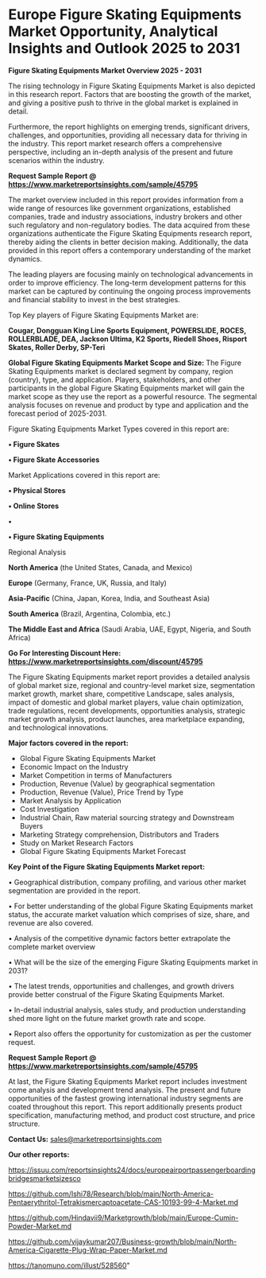 # Europe Figure Skating Equipments Market Opportunity, Analytical Insights and Outlook 2025 to 2031

<Strong> Figure Skating Equipments Market Overview 2025 - 2031</strong>

The rising technology in Figure Skating Equipments Market is also depicted in this research report. Factors that are boosting the growth of the market, and giving a positive push to thrive in the global market is explained in detail.

Furthermore, the report highlights on emerging trends, significant drivers, challenges, and opportunities, providing all necessary data for thriving in the industry. This report market research offers a comprehensive perspective, including an in-depth analysis of the present and future scenarios within the industry.

<strong>Request Sample Report @ <a href=https://www.marketreportsinsights.com/sample/45795>https://www.marketreportsinsights.com/sample/45795</a></strong>

The market overview included in this report provides information from a wide range of resources like government organizations, established companies, trade and industry associations, industry brokers and other such regulatory and non-regulatory bodies. The data acquired from these organizations authenticate the Figure Skating Equipments research report, thereby aiding the clients in better decision making. Additionally, the data provided in this report offers a contemporary understanding of the market dynamics.

The leading players are focusing mainly on technological advancements in order to improve efficiency. The long-term development patterns for this market can be captured by continuing the ongoing process improvements and financial stability to invest in the best strategies.

Top Key players of Figure Skating Equipments Market are:

<strong>Cougar, Dongguan King Line Sports Equipment, POWERSLIDE, ROCES, ROLLERBLADE, DEA, Jackson Ultima, K2 Sports, Riedell Shoes, Risport Skates, Roller Derby, SP-Teri</strong>

<strong><b>Global Figure Skating Equipments Market Scope and Size:</b></strong>
The Figure Skating Equipments market is declared segment by company, region (country), type, and application. Players, stakeholders, and other participants in the global Figure Skating Equipments market will gain the market scope as they use the report as a powerful resource. The segmental analysis focuses on revenue and product by type and application and the forecast period of 2025-2031.

Figure Skating Equipments Market Types covered in this report are:

<strong>•  Figure Skates

•  Figure Skate Accessories</strong>

Market Applications covered in this report are:

<strong>•  Physical Stores

•  Online Stores

•  

•  Figure Skating Equipments</strong> 

Regional Analysis

<strong>North America</strong> (the United States, Canada, and Mexico)

<strong>Europe</strong> (Germany, France, UK, Russia, and Italy)

<strong>Asia-Pacific</strong> (China, Japan, Korea, India, and Southeast Asia)

<strong>South America</strong> (Brazil, Argentina, Colombia, etc.)

<strong>The Middle East and Africa</strong> (Saudi Arabia, UAE, Egypt, Nigeria, and South Africa)

<strong>Go For Interesting Discount Here: <a href=https://www.marketreportsinsights.com/discount/45795>https://www.marketreportsinsights.com/discount/45795</a></strong>

The Figure Skating Equipments market report provides a detailed analysis of global market size, regional and country-level market size, segmentation market growth, market share, competitive Landscape, sales analysis, impact of domestic and global market players, value chain optimization, trade regulations, recent developments, opportunities analysis, strategic market growth analysis, product launches, area marketplace expanding, and technological innovations.

<strong><b>Major factors covered in the report:</b></strong>
<ul>
  <li>Global Figure Skating Equipments Market </li>
  <li>Economic Impact on the Industry</li>
  <li>Market Competition in terms of Manufacturers</li>
  <li>Production, Revenue (Value) by geographical segmentation</li>
  <li>Production, Revenue (Value), Price Trend by Type</li>
  <li>Market Analysis by Application</li>
  <li>Cost Investigation</li>
  <li>Industrial Chain, Raw material sourcing strategy and Downstream Buyers</li>
  <li>Marketing Strategy comprehension, Distributors and Traders</li>
  <li>Study on Market Research Factors</li>
  <li>Global Figure Skating Equipments Market Forecast</li>
</ul>

<strong><b>Key Point of the Figure Skating Equipments Market report:</b></strong>

• Geographical distribution, company profiling, and various other market segmentation are provided in the report.

• For better understanding of the global Figure Skating Equipments market status, the accurate market valuation which comprises of size, share, and revenue are also covered.

• Analysis of the competitive dynamic factors better extrapolate the complete market overview

• What will be the size of the emerging Figure Skating Equipments market in 2031?

• The latest trends, opportunities and challenges, and growth drivers provide better construal of the Figure Skating Equipments Market.

• In-detail industrial analysis, sales study, and production understanding shed more light on the future market growth rate and scope.

• Report also offers the opportunity for customization as per the customer request.

<strong>Request Sample Report @ <a href=https://www.marketreportsinsights.com/sample/45795>https://www.marketreportsinsights.com/sample/45795</a></strong>

At last, the Figure Skating Equipments Market report includes investment come analysis and development trend analysis. The present and future opportunities of the fastest growing international industry segments are coated throughout this report. This report additionally presents product specification, manufacturing method, and product cost structure, and price structure.

<strong>Contact Us:</strong>
sales@marketreportsinsights.com

<strong>Our other reports:</strong>

<a href=https://issuu.com/reportsinsights24/docs/europeairportpassengerboardingbridgesmarketsizesco>https://issuu.com/reportsinsights24/docs/europeairportpassengerboardingbridgesmarketsizesco</a>

<a href=https://github.com/Ishi78/Research/blob/main/North-America-Pentaerythritol-Tetrakismercaptoacetate-CAS-10193-99-4-Market.md>https://github.com/Ishi78/Research/blob/main/North-America-Pentaerythritol-Tetrakismercaptoacetate-CAS-10193-99-4-Market.md</a>

<a href=https://github.com/Hindavii9/Marketgrowth/blob/main/Europe-Cumin-Powder-Market.md>https://github.com/Hindavii9/Marketgrowth/blob/main/Europe-Cumin-Powder-Market.md</a>

<a href=https://github.com/vijaykumar207/Business-growth/blob/main/North-America-Cigarette-Plug-Wrap-Paper-Market.md>https://github.com/vijaykumar207/Business-growth/blob/main/North-America-Cigarette-Plug-Wrap-Paper-Market.md</a>

<a href=https://tanomuno.com/illust/528560>https://tanomuno.com/illust/528560</a>"

